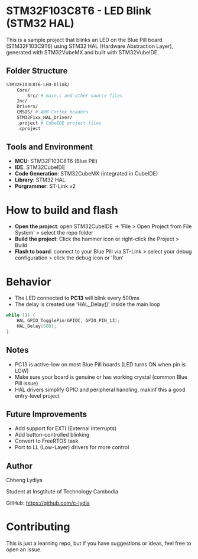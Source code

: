 # STM32F103C8T6 - LED Blink (STM32 HAL)

This is a sample project that blinks an LED on the Blue Pill board (STM32F103C9T6) using STM32 HAL (Hardware Abstraction Layer), generated with STM32VubeMX and built with STM32VubeIDE. 

## Folder Structure 
``` bash
STM32F103C8T6-LED-blink/
    Core/
        Src/ # main.c and other source files
	Inc/
    Drivers/
	CMSIS/ # ARM Cortex headers
	STM32F1xx_HAL_Driver/
    .project # CubeIDE project files
    .cproject
````

## Tools and Environment 
* **MCU**: STM32F103C8T6 (Blue Pill)
* **IDE**: STM32CubeIDE
* **Code Generation**: STM32CubeMX (integrated in CubeIDE)
* **Library**: STM32 HAL
* **Porgrammer**: ST-Link v2

# How to build and flash 
* **Open the project**: open STM32CubeIDE -> 'File > Open Project from File System' > select the repo folder
* **Build the project**: Click the hammer icon or right-click the Project > Build
* **Flash to board**: connect to your Blue Pill via ST-Link > select your debug configuration > click the debug icon or 'Run'

# Behavior
* The LED connected to **PC13** will blink every 500ms
* The delay is created use 'HAL_Delay()' inside the main loop

``` C 
while (1) {
    HAL_GPIO_TogglePin(GPIOC, GPIO_PIN_13);
    HAL_Delay(500);
}
```

## Notes 
* PC13 is active-low on most Blue Pill boards (LED turns ON when pin is LOW)
* Make sure your board is genuine or has working crystal (common Blue Pill issue)
* HAL drivers simplify GPIO and peripheral handling, makinf this a good entry-level project

## Future Improvements 
* Add support for EXTI (External Interrupts)
* Add button-controlled blinking
* Convert to FreeRTOS task
* Port to LL (Low-Layer) drivers for more control

## Author
Chheng Lydiya

Student at Insgtitute of Technology Cambodia

GitHub: https://github.com/c-lydia

# Contributing 
This is just a learning repo, but if you have suggestions or ideas, feel free to open an issue. 
